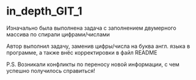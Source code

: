 # in_depth_GIT_1

Изначально была выполнена задача с заполнением двумерного массива по спирали цифрами/числами

Автор выполнил задачу, заменив цифры/числа на буква англ. языка в программе, а также внёс корректировки в файл README

P.S. Возникали конфликты по переносу новой информации, с чем успешно получилось справиться!
